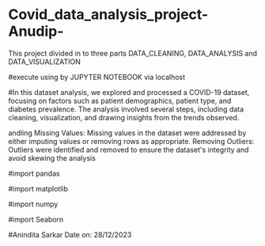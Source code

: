 # Covid_data_analysis_project-Anudip-
This project divided in to three parts DATA_CLEANING, DATA_ANALYSIS and DATA_VISUALIZATION 

#execute using by JUPYTER NOTEBOOK via localhost

#In this dataset analysis, we explored and processed a COVID-19 dataset, focusing on factors such as patient demographics, patient type, and diabetes prevalence. The analysis involved several steps, including data cleaning, visualization, and drawing insights from the trends observed.

andling Missing Values: Missing values in the dataset were addressed by either imputing values or removing rows as appropriate. Removing Outliers: Outliers were identified and removed to ensure the dataset's integrity and avoid skewing the analysis

#import pandas

#import matplotlib

#import numpy

#import Seaborn


#Anindita Sarkar Date on: 28/12/2023
